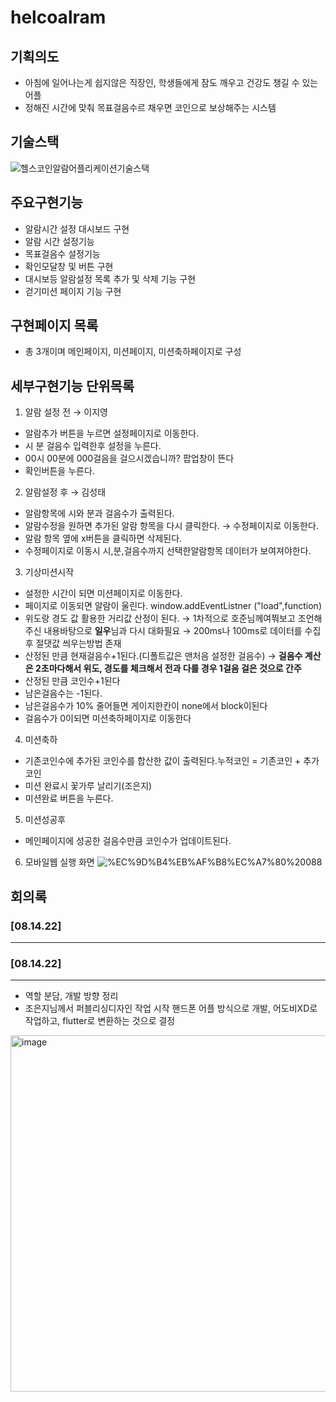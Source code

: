 # helcoalram
## 기획의도
- 아침에 일어나는게 쉽지않은 직장인, 학생들에게 잠도 깨우고 건강도 챙길 수 있는 어플
- 정해진 시간에 맞춰 목표걸음수르 채우면 코인으로 보상해주는 시스템

## 기술스택
![헬스코인알람어플리케이션기술스택](https://user-images.githubusercontent.com/55748886/173538460-e3feb247-4362-4f54-9480-8a7c59fbe9d8.JPG)

## 주요구현기능
- 알람시간 설정 대시보드 구현
- 알람 시간 설정기능
- 목표걸음수 설정기능
- 확인모달창 및 버튼 구현
- 대시보등 알람설정 목록 추가 및 삭제 기능 구현
- 걷기미션 페이지 기능 구현

## 구현페이지 목록
- 총 3개이며 메인페이지, 미션페이지, 미션축하페이지로 구성

## 세부구현기능 단위목록
1) 알람 설정 전 → 이지영

- 알람추가 버튼을 누르면 설정페이지로 이동한다.
- 시 분 걸음수 입력한후 설정을 누른다.
- 00시 00분에 000걸음을 걸으시겠습니까? 팝업창이 뜬다
- 확인버튼을 누른다.

2) 알람설정 후 → 김성태
- 알람항목에 시와 분과 걸음수가 출력된다.
- 알람수정을 원하면 추가된 알람 항목을 다시 클릭한다. → 수정페이지로 이동한다.
- 알람 항목 옆에 x버튼을 클릭하면 삭제된다.
- 수정페이지로 이동시 시,분,걸음수까지 선택한알람항목 데이터가 보여져야한다.

3) 기상미션시작
- 설정한 시간이 되면 미션페이지로 이동한다.
- 페이지로 이동되면 알람이 울린다. window.addEventListner ("load",function)
- 위도랑 경도 값 활용한 거리값 산정이 된다.  → 1차적으로 호준님께여쭤보고 조언해주신 내용바탕으로 **일우**님과 다시 대화필요 → 200ms나 100ms로 데이터를 수집후 절댓값 씌우는방법 존재
- 산정된 만큼 현재걸음수+1된다.(디폴트값은 맨처음 설정한 걸음수) → **걸음수 계산은 2초마다해서 위도, 경도를 체크해서 전과 다를 경우 1걸음 걸은 것으로 간주**
- 산정된 만큼 코인수+1된다
- 남은걸음수는 -1된다.
- 남은걸음수가 10% 줄어들면 게이지한칸이 none에서 block이된다
- 걸음수가 0이되면 미션축하페이지로 이동한다

4) 미션축하
- 기존코인수에 추가된 코인수를 합산한 값이 출력된다.누적코인 = 기존코인 + 추가코인
- 미션 완료시 꽃가루 날리기(조은지)
- 미션완료 버튼을 누른다.

5) 미션성공후
- 메인페이지에 성공한 걸음수만큼 코인수가 업데이트된다.

6) 모바일웹 실행 화면
![%EC%9D%B4%EB%AF%B8%EC%A7%80%20088](https://user-images.githubusercontent.com/55748886/173539339-d7175630-500c-4c6c-9fc7-771b07e4426f.png)

## 회의록

### [08.14.22]
---

### [08.14.22]
---
- 역할 분담, 개발 방향 정리
- 조은지님께서 퍼블리싱디자인 작업 시작
핸드폰 어플 방식으로 개발, 어도비XD로 작업하고, flutter로 변환하는 것으로 결정
<img width="570" alt="image" src="https://user-images.githubusercontent.com/55748886/173540056-59611e77-b473-4c96-bfdb-fc185f48bf0b.png">
       


